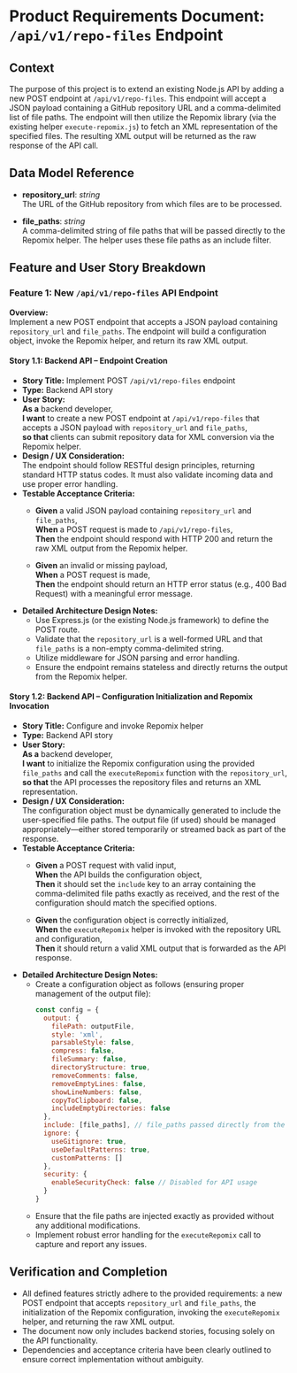 # Product Requirements Document: `/api/v1/repo-files` Endpoint

## Context

The purpose of this project is to extend an existing Node.js API by adding a new POST endpoint at `/api/v1/repo-files`. This endpoint will accept a JSON payload containing a GitHub repository URL and a comma-delimited list of file paths. The endpoint will then utilize the Repomix library (via the existing helper `execute-repomix.js`) to fetch an XML representation of the specified files. The resulting XML output will be returned as the raw response of the API call.

## Data Model Reference

- **repository_url**: *string*  
  The URL of the GitHub repository from which files are to be processed.

- **file_paths**: *string*  
  A comma-delimited string of file paths that will be passed directly to the Repomix helper. The helper uses these file paths as an include filter.

## Feature and User Story Breakdown

### Feature 1: New `/api/v1/repo-files` API Endpoint

**Overview:**  
Implement a new POST endpoint that accepts a JSON payload containing `repository_url` and `file_paths`. The endpoint will build a configuration object, invoke the Repomix helper, and return its raw XML output.

#### Story 1.1: Backend API – Endpoint Creation

- **Story Title:** Implement POST `/api/v1/repo-files` endpoint  
- **Type:** Backend API story  
- **User Story:**  
  **As a** backend developer,  
  **I want** to create a new POST endpoint at `/api/v1/repo-files` that accepts a JSON payload with `repository_url` and `file_paths`,  
  **so that** clients can submit repository data for XML conversion via the Repomix helper.
- **Design / UX Consideration:**  
  The endpoint should follow RESTful design principles, returning standard HTTP status codes. It must also validate incoming data and use proper error handling.
- **Testable Acceptance Criteria:**  
  - **Given** a valid JSON payload containing `repository_url` and `file_paths`,  
    **When** a POST request is made to `/api/v1/repo-files`,  
    **Then** the endpoint should respond with HTTP 200 and return the raw XML output from the Repomix helper.
  
  - **Given** an invalid or missing payload,  
    **When** a POST request is made,  
    **Then** the endpoint should return an HTTP error status (e.g., 400 Bad Request) with a meaningful error message.
- **Detailed Architecture Design Notes:**  
  - Use Express.js (or the existing Node.js framework) to define the POST route.  
  - Validate that the `repository_url` is a well-formed URL and that `file_paths` is a non-empty comma-delimited string.  
  - Utilize middleware for JSON parsing and error handling.  
  - Ensure the endpoint remains stateless and directly returns the output from the Repomix helper.

#### Story 1.2: Backend API – Configuration Initialization and Repomix Invocation

- **Story Title:** Configure and invoke Repomix helper  
- **Type:** Backend API story  
- **User Story:**  
  **As a** backend developer,  
  **I want** to initialize the Repomix configuration using the provided `file_paths` and call the `executeRepomix` function with the `repository_url`,  
  **so that** the API processes the repository files and returns an XML representation.
- **Design / UX Consideration:**  
  The configuration object must be dynamically generated to include the user-specified file paths. The output file (if used) should be managed appropriately—either stored temporarily or streamed back as part of the response.
- **Testable Acceptance Criteria:**  
  - **Given** a POST request with valid input,  
    **When** the API builds the configuration object,  
    **Then** it should set the `include` key to an array containing the comma-delimited file paths exactly as received, and the rest of the configuration should match the specified options.
  
  - **Given** the configuration object is correctly initialized,  
    **When** the `executeRepomix` helper is invoked with the repository URL and configuration,  
    **Then** it should return a valid XML output that is forwarded as the API response.
- **Detailed Architecture Design Notes:**  
  - Create a configuration object as follows (ensuring proper management of the output file):
    ```javascript
    const config = {
      output: {
        filePath: outputFile,
        style: 'xml',
        parsableStyle: false,
        compress: false,
        fileSummary: false,
        directoryStructure: true,
        removeComments: false,
        removeEmptyLines: false,
        showLineNumbers: false,
        copyToClipboard: false,
        includeEmptyDirectories: false
      },
      include: [file_paths], // file_paths passed directly from the request payload
      ignore: {
        useGitignore: true,
        useDefaultPatterns: true,
        customPatterns: []
      },
      security: {
        enableSecurityCheck: false // Disabled for API usage
      }
    }
    ```
  - Ensure that the file paths are injected exactly as provided without any additional modifications.
  - Implement robust error handling for the `executeRepomix` call to capture and report any issues.

## Verification and Completion

- All defined features strictly adhere to the provided requirements: a new POST endpoint that accepts `repository_url` and `file_paths`, the initialization of the Repomix configuration, invoking the `executeRepomix` helper, and returning the raw XML output.
- The document now only includes backend stories, focusing solely on the API functionality.
- Dependencies and acceptance criteria have been clearly outlined to ensure correct implementation without ambiguity.